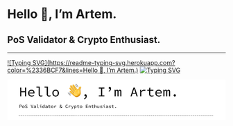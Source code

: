 # Hello 👋, I’m Artem.
## PoS Validator & Crypto Enthusiast.
-----------------------------------------------------------------------
[![Typing SVG](https://readme-typing-svg.herokuapp.com?color=%2336BCF7&lines=Hello 👋, I’m Artem.)](https://git.io/typing-svg)
[![Typing SVG](https://readme-typing-svg.herokuapp.com?color=%2336BCF7&lines=Computer+science+student)](https://git.io/typing-svg)

![header](https://raw.githubusercontent.com/nodeLogs/nodeLogs/main/header.png)
